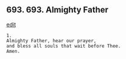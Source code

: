 
## 693.  693. Almighty Father
[edit](https://docs.google.com/document/d/1%2DyRkuyWfBJs_bGJ5wEe1UShSNPfg7ozs/edit?mode=html)






    1.
    Almighty Father, hear our prayer,
    and bless all souls that wait before Thee.
    Amen.
